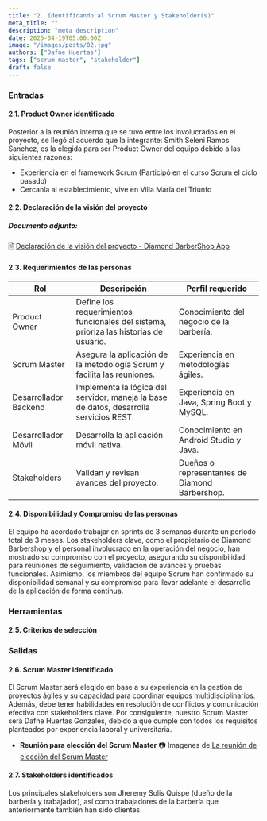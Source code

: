 ```yaml
---
title: "2. Identificando al Scrum Master y Stakeholder(s)"
meta_title: ""
description: "meta description"
date: 2025-04-19T05:00:00Z
image: "/images/posts/02.jpg"
authors: ["Dafne Huertas"]
tags: ["scrum master", "stakeholder"]
draft: false
---
```

### Entradas

#### 2.1. Product Owner identificado
Posterior a la reunión interna que se tuvo entre los involucrados en el proyecto, se llegó al acuerdo que la integrante: Smith Seleni Ramos Sanchez, es la elegida para ser Product Owner del equipo debido a las siguientes razones:
- Experiencia en el framework Scrum (Participó en el curso Scrum el ciclo pasado)
- Cercanía al establecimiento, vive en Villa María del Triunfo

#### 2.2. Declaración de la visión del proyecto
##### **Documento adjunto:**
 🗎 [Declaración de la visión del proyecto - Diamond BarberShop App](https://docs.google.com/document/d/10uRcqr6bJ-H-qqzbuojhRv3YDPEu_928QwsCWa_LyCU/edit?usp=sharing)

#### 2.3. Requerimientos de las personas

| Rol                 | Descripción                                                                 | Perfil requerido                                |
|---------------------|-----------------------------------------------------------------------------|--------------------------------------------------|
| Product Owner       | Define los requerimientos funcionales del sistema, prioriza las historias de usuario. | Conocimiento del negocio de la barbería.         |
| Scrum Master        | Asegura la aplicación de la metodología Scrum y facilita las reuniones.     | Experiencia en metodologías ágiles.              |
| Desarrollador Backend | Implementa la lógica del servidor, maneja la base de datos, desarrolla servicios REST. | Experiencia en Java, Spring Boot y MySQL.        |
| Desarrollador Móvil | Desarrolla la aplicación móvil nativa.                                      | Conocimiento en Android Studio y Java.           |
| Stakeholders        | Validan y revisan avances del proyecto.                                     | Dueños o representantes de Diamond Barbershop.   |

#### 2.4. Disponibilidad y Compromiso de las personas
El equipo ha acordado trabajar en sprints de 3 semanas durante un período total de 3 meses. Los stakeholders clave, como el propietario de Diamond Barbershop y el personal involucrado en la operación del negocio, han mostrado su compromiso con el proyecto, asegurando su disponibilidad para reuniones de seguimiento, validación de avances y pruebas funcionales. Asimismo, los miembros del equipo Scrum han confirmado su disponibilidad semanal y su compromiso para llevar adelante el desarrollo de la aplicación de forma continua.

### Herramientas
#### 2.5. Criterios de selección

### Salidas
#### 2.6. Scrum Master identificado
El Scrum Master será elegido en base a su experiencia en la gestión de proyectos ágiles y su capacidad para coordinar equipos multidisciplinarios. Además, debe tener habilidades en resolución de conflictos y comunicación efectiva con stakeholders clave. Por consiguiente, nuestro Scrum Master será Dafne Huertas Gonzales, debido a que cumple con todos los requisitos planteados por experiencia laboral y universitaria.
- **Reunión para elección del Scrum Master**
 📷 Imagenes de [La reunión de elección del Scrum Master](https://drive.google.com/file/d/1pmTF5lISDfFUe6mt7At1ThlGu26HtGcK/view?usp=sharing)

#### 2.7. Stakeholders identificados
Los principales stakeholders son Jheremy Solis Quispe (dueño de la barbería y trabajador), así como trabajadores de la barbería que anteriormente también han sido clientes.


